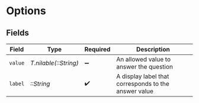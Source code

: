 # Options


## Fields

| Field                                                | Type                                                 | Required                                             | Description                                          |
| ---------------------------------------------------- | ---------------------------------------------------- | ---------------------------------------------------- | ---------------------------------------------------- |
| `value`                                              | *T.nilable(::String)*                                | :heavy_minus_sign:                                   | An allowed value to answer the question              |
| `label`                                              | *::String*                                           | :heavy_check_mark:                                   | A display label that corresponds to the answer value |